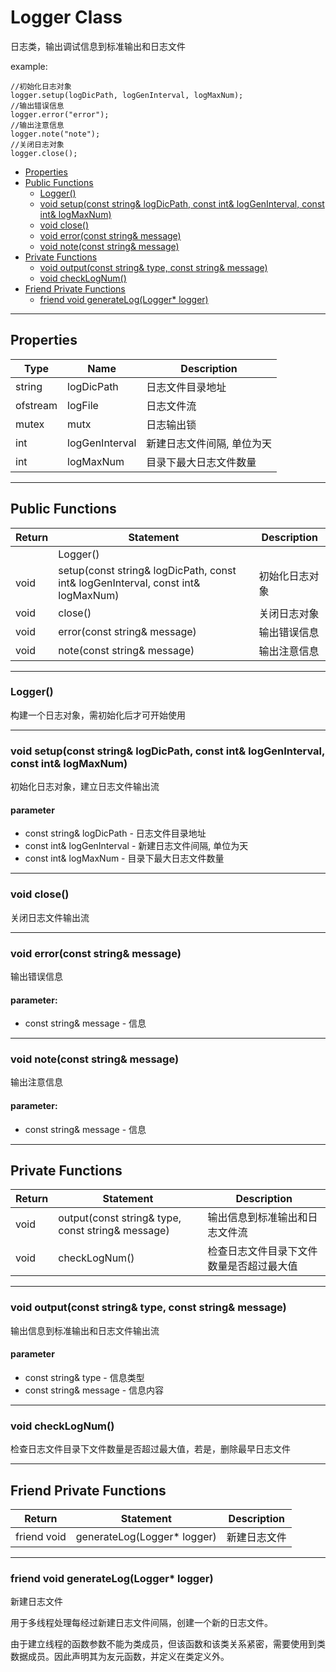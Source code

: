 # Logger Class

日志类，输出调试信息到标准输出和日志文件

example:

    //初始化日志对象
    logger.setup(logDicPath, logGenInterval, logMaxNum);
    //输出错误信息
    logger.error("error");
    //输出注意信息
    logger.note("note");
    //关闭日志对象
    logger.close();

- [Properties](#properties)
- [Public Functions](#public-functions)
  - [Logger()](#logger)
  - [void setup(const string\& logDicPath, const int\& logGenInterval, const int\& logMaxNum)](#void-setupconst-string-logdicpath-const-int-loggeninterval-const-int-logmaxnum)
  - [void close()](#void-close)
  - [void error(const string\& message)](#void-errorconst-string-message)
  - [void note(const string\& message)](#void-noteconst-string-message)
- [Private Functions](#private-functions)
  - [void output(const string\& type, const string\& message)](#void-outputconst-string-type-const-string-message)
  - [void checkLogNum()](#void-checklognum)
- [Friend Private Functions](#friend-private-functions)
  - [friend void generateLog(Logger\* logger)](#friend-void-generateloglogger-logger)



---
## Properties

|Type|Name|Description|
|---|---|---|
|string|logDicPath|日志文件目录地址|
|ofstream|logFile|日志文件流|
|mutex|mutx|日志输出锁|
|int|logGenInterval|新建日志文件间隔, 单位为天|
|int|logMaxNum|目录下最大日志文件数量|

---
## Public Functions

|Return|Statement|Description|
|---|---|---|
||Logger()||
|void|setup(const string& logDicPath, const int& logGenInterval, const int& logMaxNum)|初始化日志对象|
|void|close()|关闭日志对象|
|void|error(const string& message)|输出错误信息|
|void|note(const string& message)|输出注意信息|

---
### Logger()

构建一个日志对象，需初始化后才可开始使用

---
### void setup(const string& logDicPath, const int& logGenInterval, const int& logMaxNum)

初始化日志对象，建立日志文件输出流

#### parameter

* const string& logDicPath - 日志文件目录地址
* const int& logGenInterval - 新建日志文件间隔, 单位为天
* const int& logMaxNum - 目录下最大日志文件数量

---
### void close()

关闭日志文件输出流

---
### void error(const string& message)

输出错误信息

#### parameter:
* const string& message - 信息

---
### void note(const string& message)

输出注意信息

#### parameter:
* const string& message - 信息

---
## Private Functions

|Return|Statement|Description|
|---|---|---|
|void|output(const string& type, const string& message)|输出信息到标准输出和日志文件流|
|void|checkLogNum()|检查日志文件目录下文件数量是否超过最大值|

---
### void output(const string& type, const string& message)

输出信息到标准输出和日志文件输出流

#### parameter

* const string& type - 信息类型
* const string& message - 信息内容

---
### void checkLogNum()

检查日志文件目录下文件数量是否超过最大值，若是，删除最早日志文件

--- 
## Friend Private Functions

|Return|Statement|Description|
|---|---|---|
|friend void|generateLog(Logger* logger)|新建日志文件|

---
### friend void generateLog(Logger* logger)

新建日志文件

用于多线程处理每经过新建日志文件间隔，创建一个新的日志文件。

由于建立线程的函数参数不能为类成员，但该函数和该类关系紧密，需要使用到类数据成员。因此声明其为友元函数，并定义在类定义外。